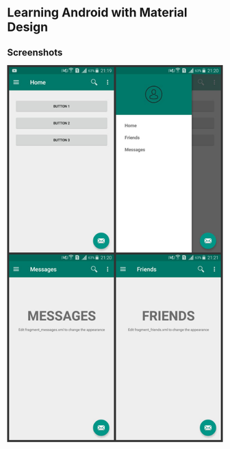# Learning Android with Material Design

## Screenshots
<p><img align="center" src="https://github.com/Dborah/learning-android-material-design/raw/master/screenshots/collage.jpg"/></p>
